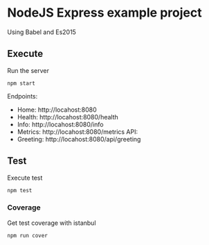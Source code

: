 # NodeJS Express example project

Using Babel and Es2015

## Execute

Run the server

```
npm start
```

Endpoints: 
* Home: http://locahost:8080
* Health: http://locahost:8080/health
* Info: http://locahost:8080/info
* Metrics: http://locahost:8080/metrics
API: 
* Greeting: http://locahost:8080/api/greeting

## Test
Execute test 

```
npm test
```

### Coverage
Get test coverage with istanbul

```
npm run cover
```

